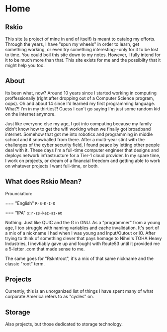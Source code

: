 # Home

## Rskio

This site (a project of mine in and of itself) is meant to catalog my efforts. Through the years, I have "spun my wheels" in order to learn, get something working, or even try something interesting--only for it to be lost to time. You could boil this site down to my notes. However, I fully intend for it to be much more than that. This site exists for me and the possibilty that it might help you too.


## About

Its been what, now? Around 10 years since I started working in computing proffessionally (right after dropping out of a Computer Science program, oops). Oh and about 14 since I'd learned my first programming language. What?! I'm in my thirties?! Guess I can't go saying I'm just some random kid on the internet anymore. 

Just like everyone else my age, I got into computing because my family didn't know how to get the wifi working when we finally got broadband internet. Somehow that got me into robotics and programming in middle school and it snowballed from there. After a multi-year stint with the challenges of the cyber security field, I found peace by letting other people deal with it. These days I'm a full-time computer engineer that designs and deploys network infrastructure for a Tier-1 cloud provider.  In my spare time, I work on projects, or dream of a financial freedom and getting able to work on whatever projects I want full-time, or both.

## What does Rskio Mean?

Prounciation:

=== "English"
    `R-S-K-I-O`	

=== "IPA"
    `ɑːr-ɛs-keɪ-aɪ-əʊ`

Nothing. Just like QUIC and the G in GNU. As a "programmer" from a young age, I too struggle with naming variables and cache invalidation. It's sort of a mix of a nickname I had when I was young and Input/Outout or IO. After trying to think of something clever that pays homage to Nihei's TOHA Heavy Industries, I inevtiably gave up and fought with Route53 until it provided me a 5-letter .com that made sense to me. 

The same goes for "Rskntroot", it's a mix of that same nickname and the classic "root" term. 

## Projects

Currently, this is an unorganized list of things I have spent many of what corporate America refers to as "cycles" on.

## Storage

Also projects, but those dedicated to storage technology.
